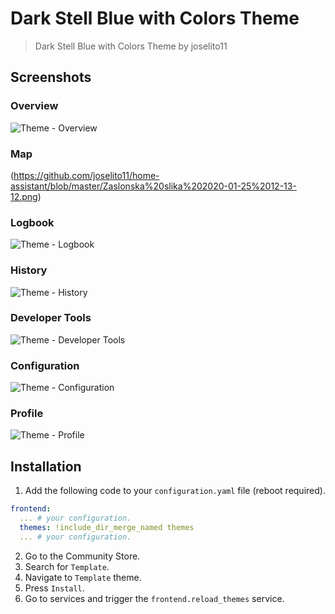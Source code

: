 # Dark Stell Blue with Colors Theme

> Dark Stell Blue with Colors Theme by joselito11

## Screenshots

### Overview

![Theme - Overview](https://raw.githubusercontent.com/home-assistant-community-themes/template/master/docs/theme-overview.png)

### Map

(https://github.com/joselito11/home-assistant/blob/master/Zaslonska%20slika%202020-01-25%2012-13-12.png)

### Logbook

![Theme - Logbook](https://raw.githubusercontent.com/home-assistant-community-themes/template/master/docs/theme-logbook.png)

### History

![Theme - History](https://raw.githubusercontent.com/home-assistant-community-themes/template/master/docs/theme-history.png)

### Developer Tools

![Theme - Developer Tools](https://raw.githubusercontent.com/home-assistant-community-themes/template/master/docs/theme-developer-tools.png)

### Configuration

![Theme - Configuration](https://raw.githubusercontent.com/home-assistant-community-themes/template/master/docs/theme-configuration.png)

### Profile

![Theme - Profile](https://raw.githubusercontent.com/home-assistant-community-themes/template/master/docs/theme-profile.png)

## Installation

1. Add the following code to your `configuration.yaml` file (reboot required).

```yaml
frontend:
  ... # your configuration.
  themes: !include_dir_merge_named themes
  ... # your configuration.
```

2. Go to the Community Store.
3. Search for `Template`.
4. Navigate to `Template` theme.
5. Press `Install`.
6. Go to services and trigger the `frontend.reload_themes` service.
